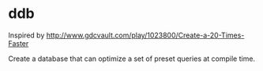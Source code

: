# ddb
Inspired by http://www.gdcvault.com/play/1023800/Create-a-20-Times-Faster

Create a database that can optimize a set of preset queries at compile time.
